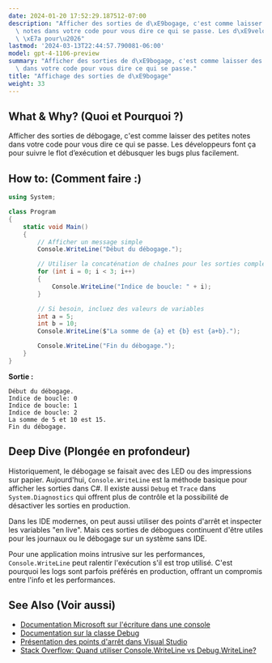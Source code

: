 ```yaml
---
date: 2024-01-20 17:52:29.187512-07:00
description: "Afficher des sorties de d\xE9bogage, c'est comme laisser des petites\
  \ notes dans votre code pour vous dire ce qui se passe. Les d\xE9veloppeurs font\
  \ \xE7a pour\u2026"
lastmod: '2024-03-13T22:44:57.790081-06:00'
model: gpt-4-1106-preview
summary: "Afficher des sorties de d\xE9bogage, c'est comme laisser des petites notes\
  \ dans votre code pour vous dire ce qui se passe."
title: "Affichage des sorties de d\xE9bogage"
weight: 33
---
```


## What & Why? (Quoi et Pourquoi ?)
Afficher des sorties de débogage, c'est comme laisser des petites notes dans votre code pour vous dire ce qui se passe. Les développeurs font ça pour suivre le flot d’exécution et débusquer les bugs plus facilement.

## How to: (Comment faire :)
```C#
using System;

class Program
{
    static void Main()
    {
        // Afficher un message simple
        Console.WriteLine("Début du débogage.");

        // Utiliser la concaténation de chaînes pour les sorties complexes
        for (int i = 0; i < 3; i++)
        {
            Console.WriteLine("Indice de boucle: " + i);
        }

        // Si besoin, incluez des valeurs de variables
        int a = 5;
        int b = 10;
        Console.WriteLine($"La somme de {a} et {b} est {a+b}.");

        Console.WriteLine("Fin du débogage.");
    }
}
```
**Sortie :**
```
Début du débogage.
Indice de boucle: 0
Indice de boucle: 1
Indice de boucle: 2
La somme de 5 et 10 est 15.
Fin du débogage.
```

## Deep Dive (Plongée en profondeur)
Historiquement, le débogage se faisait avec des LED ou des impressions sur papier. Aujourd'hui, `Console.WriteLine` est la méthode basique pour afficher les sorties dans C#. Il existe aussi `Debug` et `Trace` dans `System.Diagnostics` qui offrent plus de contrôle et la possibilité de désactiver les sorties en production.

Dans les IDE modernes, on peut aussi utiliser des points d'arrêt et inspecter les variables "en live". Mais ces sorties de débogues continuent d'être utiles pour les journaux ou le débogage sur un système sans IDE.

Pour une application moins intrusive sur les performances, `Console.WriteLine` peut ralentir l'exécution s'il est trop utilisé. C'est pourquoi les logs sont parfois préférés en production, offrant un compromis entre l'info et les performances.

## See Also (Voir aussi)
- [Documentation Microsoft sur l'écriture dans une console](https://docs.microsoft.com/fr-fr/dotnet/api/system.console.writeline)
- [Documentation sur la classe Debug](https://docs.microsoft.com/fr-fr/dotnet/api/system.diagnostics.debug)
- [Présentation des points d'arrêt dans Visual Studio](https://docs.microsoft.com/fr-fr/visualstudio/debugger/using-breakpoints)
- [Stack Overflow: Quand utiliser Console.WriteLine vs Debug.WriteLine?](https://stackoverflow.com/questions/118318/when-should-i-use-console-writeline-vs-debug-writeline)
